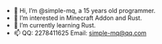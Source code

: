 - 👋 Hi, I’m @simple-mq, a 15 years old programmer.
- 👀 I’m interested in Minecraft Addon and Rust.
- 🌱 I’m currently learning Rust.
- 📫 QQ: 2278411625  Email: simple-mq@qq.com

<!---
simple-mq/simple-mq is a ✨ special ✨ repository because its `README.md` (this file) appears on your GitHub profile.
You can click the Preview link to take a look at your changes.
--->
